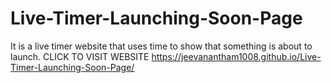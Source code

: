 # Live-Timer-Launching-Soon-Page
It is a live timer website that uses time to show that something is about to launch.
CLICK TO VISIT WEBSITE [https://jeevanantham1008.github.io/Live-Timer-Launching-Soon-Page/
](https://live-timer-launching-soon-page.netlify.app/)
